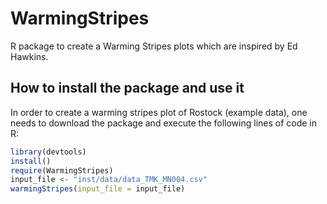 # WarmingStripes

R package to create a Warming Stripes plots which are inspired by Ed Hawkins.

## How to install the package and use it

In order to create a warming stripes plot of Rostock (example data), one needs to download the package and execute the following lines of code in R:

```R
library(devtools)
install()
require(WarmingStripes)
input_file <- "inst/data/data_TMK_MN004.csv"
warmingStripes(input_file = input_file)
```
